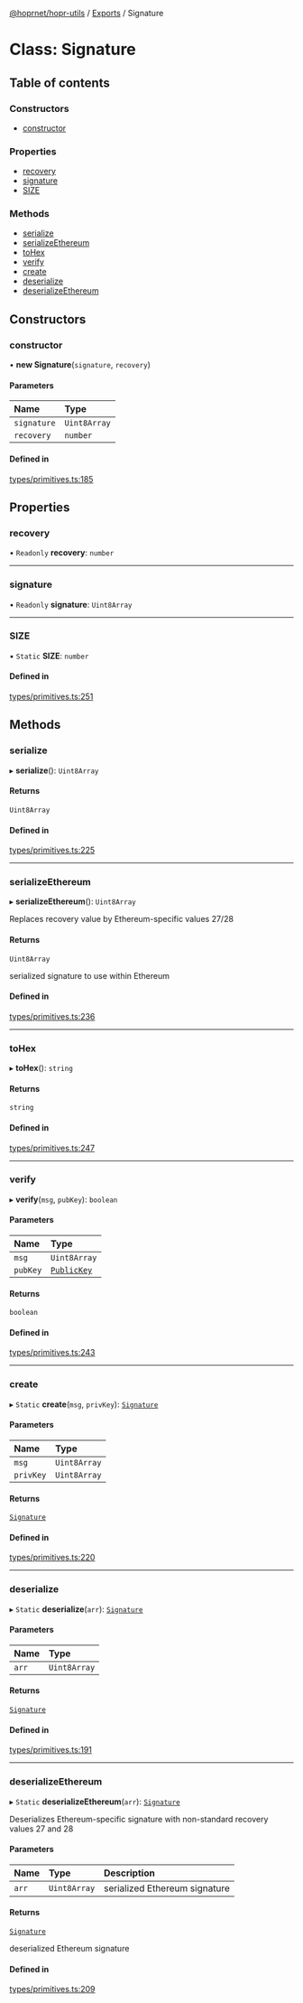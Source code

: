 [@hoprnet/hopr-utils](../README.md) / [Exports](../modules.md) / Signature

# Class: Signature

## Table of contents

### Constructors

- [constructor](Signature.md#constructor)

### Properties

- [recovery](Signature.md#recovery)
- [signature](Signature.md#signature)
- [SIZE](Signature.md#size)

### Methods

- [serialize](Signature.md#serialize)
- [serializeEthereum](Signature.md#serializeethereum)
- [toHex](Signature.md#tohex)
- [verify](Signature.md#verify)
- [create](Signature.md#create)
- [deserialize](Signature.md#deserialize)
- [deserializeEthereum](Signature.md#deserializeethereum)

## Constructors

### constructor

• **new Signature**(`signature`, `recovery`)

#### Parameters

| Name | Type |
| :------ | :------ |
| `signature` | `Uint8Array` |
| `recovery` | `number` |

#### Defined in

[types/primitives.ts:185](https://github.com/hoprnet/hoprnet/blob/master/packages/utils/src/types/primitives.ts#L185)

## Properties

### recovery

• `Readonly` **recovery**: `number`

___

### signature

• `Readonly` **signature**: `Uint8Array`

___

### SIZE

▪ `Static` **SIZE**: `number`

#### Defined in

[types/primitives.ts:251](https://github.com/hoprnet/hoprnet/blob/master/packages/utils/src/types/primitives.ts#L251)

## Methods

### serialize

▸ **serialize**(): `Uint8Array`

#### Returns

`Uint8Array`

#### Defined in

[types/primitives.ts:225](https://github.com/hoprnet/hoprnet/blob/master/packages/utils/src/types/primitives.ts#L225)

___

### serializeEthereum

▸ **serializeEthereum**(): `Uint8Array`

Replaces recovery value by Ethereum-specific values 27/28

#### Returns

`Uint8Array`

serialized signature to use within Ethereum

#### Defined in

[types/primitives.ts:236](https://github.com/hoprnet/hoprnet/blob/master/packages/utils/src/types/primitives.ts#L236)

___

### toHex

▸ **toHex**(): `string`

#### Returns

`string`

#### Defined in

[types/primitives.ts:247](https://github.com/hoprnet/hoprnet/blob/master/packages/utils/src/types/primitives.ts#L247)

___

### verify

▸ **verify**(`msg`, `pubKey`): `boolean`

#### Parameters

| Name | Type |
| :------ | :------ |
| `msg` | `Uint8Array` |
| `pubKey` | [`PublicKey`](PublicKey.md) |

#### Returns

`boolean`

#### Defined in

[types/primitives.ts:243](https://github.com/hoprnet/hoprnet/blob/master/packages/utils/src/types/primitives.ts#L243)

___

### create

▸ `Static` **create**(`msg`, `privKey`): [`Signature`](Signature.md)

#### Parameters

| Name | Type |
| :------ | :------ |
| `msg` | `Uint8Array` |
| `privKey` | `Uint8Array` |

#### Returns

[`Signature`](Signature.md)

#### Defined in

[types/primitives.ts:220](https://github.com/hoprnet/hoprnet/blob/master/packages/utils/src/types/primitives.ts#L220)

___

### deserialize

▸ `Static` **deserialize**(`arr`): [`Signature`](Signature.md)

#### Parameters

| Name | Type |
| :------ | :------ |
| `arr` | `Uint8Array` |

#### Returns

[`Signature`](Signature.md)

#### Defined in

[types/primitives.ts:191](https://github.com/hoprnet/hoprnet/blob/master/packages/utils/src/types/primitives.ts#L191)

___

### deserializeEthereum

▸ `Static` **deserializeEthereum**(`arr`): [`Signature`](Signature.md)

Deserializes Ethereum-specific signature with
non-standard recovery values 27 and 28

#### Parameters

| Name | Type | Description |
| :------ | :------ | :------ |
| `arr` | `Uint8Array` | serialized Ethereum signature |

#### Returns

[`Signature`](Signature.md)

deserialized Ethereum signature

#### Defined in

[types/primitives.ts:209](https://github.com/hoprnet/hoprnet/blob/master/packages/utils/src/types/primitives.ts#L209)

